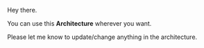 Hey there.

You can use this **Architecture** wherever you want.

Please let me know to update/change anything in the architecture.
